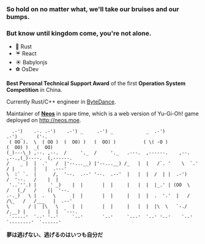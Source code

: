 ### So hold on no matter what, we'll take our bruises and our bumps.
### But know until kingdom come, you're not alone.

*  :crab: Rust
* ☔ React
* ☀️ Babylonjs
* ⚽️ OsDev

**Best Personal Technical Support Award** of the first **Operation System Competition** in China.

Currently Rust/C++ engineer in [ByteDance](https://www.bytedance.com/en/).

Maintainer of [**Neos**](https://github.com/DarkNeos/neos-ts) in spare time, which is a web version of Yu-Gi-Oh! game deployed on http://neos.moe.

```
  .-')    .-. .-')    .-') _     .-') _            _  .-')                   .-') _     ('-.   
 ( OO ).  \  ( OO )  (  OO) )   (  OO) )          ( \( -O )                 (  OO) )  _(  OO)  
(_)---\_) ,--. ,--.  /     '._  /     '._   .---.  ,------.    ,--.   ,--.,(_)----.  (,------. 
/    _ |  |  .'   /  |'--...__) |'--...__) /_   |  |   /`. '    \  `.'  / |       |   |  .---' 
\  :` `.  |      /,  '--.  .--' '--.  .--'  |   |  |  /  | |  .-')     /  '--.   /    |  |     
 '..`''.) |     ' _)    |  |       |  |     |   |  |  |_.' | (OO  \   /   (_/   /    (|  '--.  
.-._)   \ |  .   \      |  |       |  |     |   |  |  .  '.'  |   /  /\_   /   /___   |  .--'  
\       / |  |\   \     |  |       |  |     |   |  |  |\  \   `-./  /.__) |        |  |  `---. 
 `-----'  `--' '--'     `--'       `--'     `---'  `--' '--'    `--'      `--------'  `------' 

```
**夢は逃げない、逃げるのはいつも自分だ**  

<!--
**SKTT1Ryze/SKTT1Ryze** is a ✨ _special_ ✨ repository because its `README.md` (this file) appears on your GitHub profile.  


